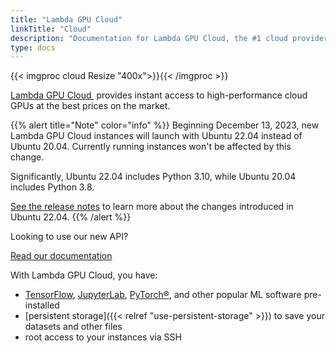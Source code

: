 ```yaml
---
title: "Lambda GPU Cloud"
linkTitle: "Cloud"
description: "Documentation for Lambda GPU Cloud, the #1 cloud provider for high-performance GPUs"
type: docs
---
```


{{< imgproc cloud Resize "400x">}}{{< /imgproc >}}

<a href="https://lambdalabs.com/service/gpu-cloud" target="_blank">Lambda GPU Cloud&nbsp;<i class='fas fa-external-link-alt'></i></a>
provides instant access to high-performance cloud GPUs at the best prices on
the market.

{{% alert title="Note" color="info" %}}
Beginning December 13, 2023, new Lambda GPU Cloud instances will launch with
Ubuntu 22.04 instead of Ubuntu 20.04. Currently running instances won't be
affected by this change.

Significantly, Ubuntu 22.04 includes Python 3.10, while Ubuntu 20.04 includes
Python 3.8.

[See the release notes](https://discourse.ubuntu.com/t/jammy-jellyfish-release-notes/24668#heading--new-features-in-22-04-lts)
to learn more about the changes introduced in Ubuntu 22.04.
{{% /alert %}}

<div class="jumbotron jumbotron-fluid">
  <div class="container">
    <p class="h2">Looking to use our new API?</p>
    <a class="btn btn-primary btn-lg" href="https://cloud.lambdalabs.com/api/v1/docs" role="button">Read our documentation</a>
  </div>
</div>

With Lambda GPU Cloud, you have:

- [TensorFlow](https://www.tensorflow.org/),
  [JupyterLab](https://jupyter.org/), [PyTorch®](https://pytorch.org/), and
  other popular ML software pre-installed
- [persistent storage]({{< relref "use-persistent-storage" >}}) to save your datasets and other files
- root access to your instances via SSH
